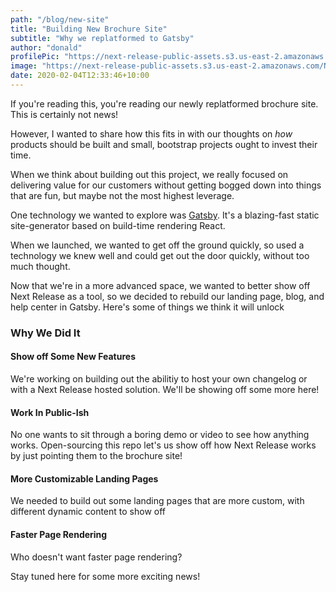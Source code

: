 ```yaml
---
path: "/blog/new-site"
title: "Building New Brochure Site"
subtitle: "Why we replatformed to Gatsby"
author: "donald"
profilePic: "https://next-release-public-assets.s3.us-east-2.amazonaws.com/donald_profile_pic.jpeg"
image: "https://next-release-public-assets.s3.us-east-2.amazonaws.com/NextRelease_Color_Stacked.png"
date: 2020-02-04T12:33:46+10:00
---
```


If you're reading this, you're reading our newly replatformed brochure site. This is certainly not news!

However, I wanted to share how this fits in with our thoughts on _how_ products should be built and small, bootstrap projects
ought to invest their time.

When we think about building out this project, we really focused on delivering value for our customers without getting
bogged down into things that are fun, but maybe not the most highest leverage.

One technology we wanted to explore was [Gatsby](https://gatsbyjs.org). It's a blazing-fast static site-generator based
on build-time rendering React.

When we launched, we wanted to get off the ground quickly, so used a technology we knew well and could get out the door
quickly, without too much thought.

Now that we're in a more advanced space, we wanted to better show off Next Release as a tool, so we decided to rebuild
our landing page, blog, and help center in Gatsby. Here's some of things we think it will unlock

### Why We Did It

#### Show off Some New Features

We're working on building out the abilitiy to host your own changelog or with a Next Release hosted solution. We'll
be showing off some more here!

#### Work In Public-Ish

No one wants to sit through a boring demo or video to see how anything works. Open-sourcing this repo let's us show off
how Next Release works by just pointing them to the brochure site!

#### More Customizable Landing Pages

We needed to build out some landing pages that are more custom, with different dynamic content to show off

#### Faster Page Rendering

Who doesn't want faster page rendering?

Stay tuned here for some more exciting news!
